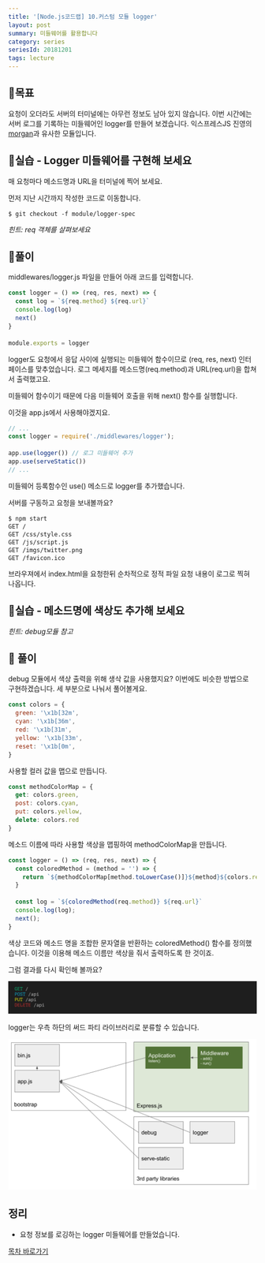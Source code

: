 ```yaml
---
title: '[Node.js코드랩] 10.커스텀 모듈 logger'
layout: post
summary: 미들웨어를 활용합니다
category: series
seriesId: 20181201
tags: lecture
---
```


## 🌳목표 

요청이 오더라도 서버의 터미널에는 아무런 정보도 남아 있지 않습니다. 
이번 시간에는 서버 로그를 기록하는 미들웨어인 logger를 만들어 보겠습니다.
익스프레스JS 진영의 [morgan](https://github.com/expressjs/morgan)과 유사한 모듈입니다.

## 🐤실습 - Logger 미들웨어를 구현해 보세요 

매 요청마다 메소드명과 URL을 터미널에 찍어 보세요. 

먼저 지난 시간까지 작성한 코드로 이동합니다.

```
$ git checkout -f module/logger-spec
``` 

*힌트: req 객체를 살펴보세요*

## 🐤풀이 

middlewares/logger.js 파일을 만들어 아래 코드를 입력합니다.

```js
const logger = () => (req, res, next) => {
  const log = `${req.method} ${req.url}`
  console.log(log)
  next()
}

module.exports = logger
```

logger도 요청에서 응답 사이에 실행되는 미들웨어 함수이므로 (req, res, next) 인터페이스를 맞추었습니다.
로그 메세지를 메소드명(req.method)과 URL(req.url)을 합쳐서 출력했고요.

미들웨어 함수이기 때문에 다음 미들웨어 호출을 위해 next() 함수를 실행합니다.

이것을 app.js에서 사용해야겠지요.

```js
// ...
const logger = require('./middlewares/logger');

app.use(logger()) // 로그 미들웨어 추가
app.use(serveStatic())
// ...
```

미들웨어 등록함수인 use() 메소드로 logger를 추가했습니다.

서버를 구동하고 요청을 보내볼까요? 

```
$ npm start
GET /
GET /css/style.css
GET /js/script.js
GET /imgs/twitter.png
GET /favicon.ico
```
브라우져에서 index.html을 요청한뒤 순차적으로 정적 파일 요청 내용이 로그로 찍혀 나옵니다. 

## 🐤실습 - 메소드명에 색상도 추가해 보세요 

*힌트: debug모듈 참고*

## 🐤 풀이

debug 모듈에서 색상 출력을 위해 생삭 값을 사용했지요? 
이번에도 비슷한 방법으로 구현하겠습니다.
세 부분으로 나눠서 풀어볼게요.

```js
const colors = {
  green: '\x1b[32m',
  cyan: '\x1b[36m',
  red: '\x1b[31m',
  yellow: '\x1b[33m',
  reset: '\x1b[0m',
}
```

사용할 컬러 값을 맵으로 만듭니다.

```js
const methodColorMap = {
  get: colors.green,
  post: colors.cyan,
  put: colors.yellow,
  delete: colors.red
}
```

메소드 이름에 따라 사용할 색상을 맵핑하여 methodColorMap을 만듭니다. 

```js
const logger = () => (req, res, next) => {
  const coloredMethod = (method = '') => {
    return `${methodColorMap[method.toLowerCase()]}${method}${colors.reset}`
  } 

  const log = `${coloredMethod(req.method)} ${req.url}`
  console.log(log);
  next();
}
```

색상 코드와 메소드 명을 조합한 문자열을 반환하는 coloredMethod() 함수를 정의했습니다.
이것을 이용해 메소드 이름만 색상을 줘서 출력하도록 한 것이죠. 

그럼 결과를 다시 확인해 볼까요? 

![](/assets/imgs/2018/12/10/result.png)

logger는 우측 하단의 써드 파티 라이브러리로 분류할 수 있습니다.

![](/assets/imgs/2018/12/10/struct.png)

## 정리 

* 요청 정보를 로깅하는 logger 미들웨어를 만들었습니다.


[목차 바로가기](/series/2018/12/01/node-web-0_index.html)
